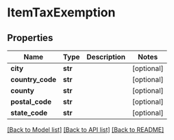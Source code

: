 # ItemTaxExemption

## Properties
Name | Type | Description | Notes
------------ | ------------- | ------------- | -------------
**city** | **str** |  | [optional] 
**country_code** | **str** |  | [optional] 
**county** | **str** |  | [optional] 
**postal_code** | **str** |  | [optional] 
**state_code** | **str** |  | [optional] 

[[Back to Model list]](../README.md#documentation-for-models) [[Back to API list]](../README.md#documentation-for-api-endpoints) [[Back to README]](../README.md)


